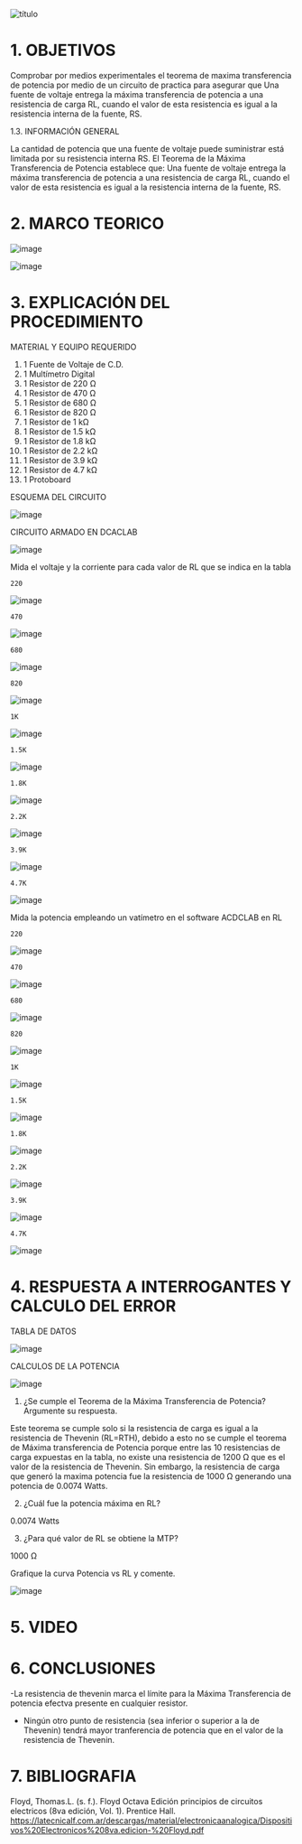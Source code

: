 ![título](https://user-images.githubusercontent.com/116821721/212224388-b6d9b2b1-6e99-46a2-8789-c9616e236bc0.png)

# 1. OBJETIVOS

Comprobar por medios experimentales el teorema de maxima transferencia de potencia por medio de un circuito de practica para asegurar que Una fuente de voltaje entrega la máxima transferencia de potencia a una resistencia de carga RL, cuando el valor de esta resistencia es igual a la resistencia interna de la fuente, RS.

1.3. INFORMACIÓN GENERAL

La cantidad de potencia que una fuente de voltaje puede suministrar está limitada por su resistencia interna RS. El Teorema de la Máxima Transferencia de Potencia establece que: Una fuente de voltaje entrega la máxima transferencia de potencia a una resistencia de carga RL, cuando el valor de esta resistencia es igual a la resistencia interna de la fuente, RS.


# 2. MARCO TEORICO

![image](https://user-images.githubusercontent.com/116819100/212220704-07c15dec-b3d1-45b1-bb07-792695cb010e.png)

![image](https://user-images.githubusercontent.com/116821721/212224512-170c83d8-6712-479c-8d95-6ec93ad0414e.png)

# 3. EXPLICACIÓN DEL PROCEDIMIENTO

MATERIAL Y EQUIPO REQUERIDO

1. 1 Fuente de Voltaje de C.D.
2. 1 Multímetro Digital
3. 1 Resistor de 220 Ω
4. 1 Resistor de 470 Ω
5. 1 Resistor de 680 Ω
6. 1 Resistor de 820 Ω
7. 1 Resistor de 1 kΩ
8. 1 Resistor de 1.5 kΩ
9. 1 Resistor de 1.8 kΩ
10. 1 Resistor de 2.2 kΩ
11. 1 Resistor de 3.9 kΩ
12. 1 Resistor de 4.7 kΩ
13. 1 Protoboard

ESQUEMA DEL CIRCUITO

![image](https://user-images.githubusercontent.com/116781677/211951419-08705a54-232e-4e8d-9441-1a3b0f09800d.png)

CIRCUITO ARMADO EN DCACLAB

![image](https://user-images.githubusercontent.com/116781677/211952694-9f45243d-70a1-47d7-97a0-bbf2ea7885d6.png)


Mida el voltaje y la corriente para cada valor de RL que se indica en la tabla

    220
![image](https://user-images.githubusercontent.com/116781677/212316695-d28a64d9-7de9-4af5-ad3a-6d130c58f88e.png)

    470
![image](https://user-images.githubusercontent.com/116781677/212316818-ea805acf-913b-494a-9c6f-1b6637f6166d.png)

    680
![image](https://user-images.githubusercontent.com/116781677/212316966-f1d1479c-7939-416b-8b0e-9b8c2f4e9aee.png)

    820
![image](https://user-images.githubusercontent.com/116781677/212317068-2f97f211-3733-4dba-890e-e498c9d6276e.png)

    1K
![image](https://user-images.githubusercontent.com/116781677/212317157-e074d6ac-1129-45e9-b771-e51bb8f2f308.png)

    1.5K
![image](https://user-images.githubusercontent.com/116781677/212317235-776b469e-53ea-4093-957a-b3dc42b64848.png)

    1.8K
![image](https://user-images.githubusercontent.com/116781677/212317283-7235b1fb-3bab-4030-9907-5b58d2c11b58.png)

    2.2K
![image](https://user-images.githubusercontent.com/116781677/212317343-db74aa41-a4a0-43fb-af18-c9caf4668bcc.png)

    3.9K
![image](https://user-images.githubusercontent.com/116781677/212317426-7c8efb61-83d7-43e2-94cf-2ce563757217.png)

    4.7K
![image](https://user-images.githubusercontent.com/116781677/212317493-6bf33542-be99-4b49-a3f1-dd87579c123d.png)

Mida la potencia empleando un vatímetro en el software ACDCLAB en RL

    220
![image](https://user-images.githubusercontent.com/116781677/212318607-f283942f-faba-40eb-a09b-8c6ee3b51bb2.png)

    470
![image](https://user-images.githubusercontent.com/116781677/212331608-61ce9abd-ae63-45a1-bde1-d618962f61e1.png)

    680
![image](https://user-images.githubusercontent.com/116781677/212332105-fa0295cc-5b52-4444-8fa9-28740550ffdf.png)

    820
![image](https://user-images.githubusercontent.com/116781677/212332199-74d9f85b-b810-406f-9f3a-043ee52fe870.png)

    1K
![image](https://user-images.githubusercontent.com/116781677/212332533-1d35260f-e5b2-4591-8f31-ac5d42c6c041.png)

    1.5K
![image](https://user-images.githubusercontent.com/116781677/212332647-33b03910-542a-4c40-a4c9-d720a240b063.png)

    1.8K
![image](https://user-images.githubusercontent.com/116781677/212332715-47fcfb89-5d54-4f40-8c93-7cc782a9bacc.png)

    2.2K
![image](https://user-images.githubusercontent.com/116781677/212333158-4021a007-5d82-4bfb-a6b8-415b3a62cdda.png)

    3.9K    
![image](https://user-images.githubusercontent.com/116781677/212333260-02dd997c-82a0-4514-a378-89767ad95308.png)

    4.7K
![image](https://user-images.githubusercontent.com/116781677/212333299-b467c351-d65c-4198-855e-953ede4565bf.png)


# 4. RESPUESTA A INTERROGANTES Y CALCULO DEL ERROR

TABLA DE DATOS

![image](https://user-images.githubusercontent.com/116781677/212328981-49183412-59bb-4e84-884a-f76b64e79717.png)

CALCULOS DE LA POTENCIA

![image](https://user-images.githubusercontent.com/116781677/212329046-dbc5ea54-55a1-4db2-8b7e-748235b5fcf8.png)

1. ¿Se cumple el Teorema de la Máxima Transferencia de Potencia? Argumente su respuesta.

Este teorema se cumple solo si la resistencia de carga es igual a la resistencia de Thevenin (RL=RTH), debido a esto no se cumple el teorema de Máxima transferencia de Potencia porque entre las 10 resistencias de carga expuestas en la tabla, no existe una resistencia de 1200 Ω que es el valor de la resistencia de Thevenin. Sin embargo, la resistencia de carga que generó la maxima potencia fue la resistencia de 1000 Ω generando una potencia de 0.0074 Watts.

2. ¿Cuál fue la potencia máxima en RL? 

0.0074 Watts

3. ¿Para qué valor de RL se obtiene la MTP? 

1000 Ω

Grafique la curva Potencia vs RL y comente.

![image](https://user-images.githubusercontent.com/116781677/212330732-3d01275b-c0ec-4d64-95d1-950ce35d2696.png)


# 5. VIDEO
# 6. CONCLUSIONES
 -La resistencia de thevenin marca el límite para la Máxima Transferencia de potencia efectva presente    en cualquier resistor.
 - Ningún otro punto de resistencia (sea inferior o superior a la de Thevenin) tendrá mayor          tranferencia de potencia que en el valor de la resistencia de Thevenin.



# 7. BIBLIOGRAFIA
Floyd, Thomas.L. (s. f.). Floyd Octava Edición principios de circuitos electricos (8va edición, Vol. 1). Prentice Hall. https://latecnicalf.com.ar/descargas/material/electronicaanalogica/Dispositivos%20Electronicos%208va.edicion-%20Floyd.pdf
